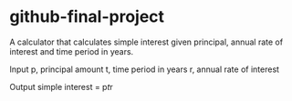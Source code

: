 # github-final-project
A calculator that calculates simple interest given principal, annual rate of interest and time period in years.

Input
p, principal amount
t, time period in years
r, annual rate of interest

Output
simple interest = p*t*r
